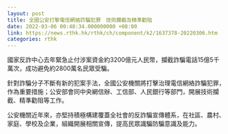 ```yaml
---
layout: post
title: 全國公安打擊電信網絡詐騙犯罪　技術攔截及精準勸阻
date: 2022-03-06 00:48:34.000000000 +08:00
link: https://news.rthk.hk/rthk/ch/component/k2/1637378-20220306.htm
categories: rthk
---
```


國家反詐中心去年緊急止付涉案資金約3200億元人民幣，攔截詐騙電話15億5千萬次，成功避免約2800萬名民眾受騙。

針對詐騙分子不斷有新的犯案手法，全國公安機關將打擊治理電信網絡詐騙犯罪，作為重要措施；公安部會同中央網信辦、工信部、人民銀行等部門，開展技術攔截、精準勸阻等工作。

公安機關近年來，亦堅持積極構建覆蓋全社會的反詐騙宣傳體系，在社區、農村、家庭、學校及企業，組織開展相關宣傳，提高民眾識騙防騙意識及能力。
